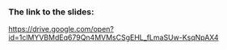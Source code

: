 ### The link to the slides:
https://drive.google.com/open?id=1clMYVBMdEq679Qn4MVMsCSgEHL_fLmaSUw-KsqNpAX4
